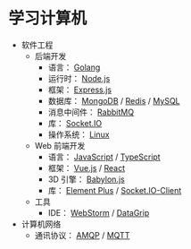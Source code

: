 # 学习计算机

- 软件工程
  - 后端开发
    - 语言： [Golang](software-engineering/backend-dev/Golang)
    - 运行时： [Node.js](software-engineering/backend-dev/Node.js)
    - 框架： [Express.js](software-engineering/backend-dev/Express.js)
    - 数据库： [MongoDB](software-engineering/backend-dev/MongoDB) / [Redis](software-engineering/backend-dev/Redis) / [MySQL](software-engineering/backend-dev/MySQL)
    - 消息中间件： [RabbitMQ](software-engineering/backend-dev/RabbitMQ)
    - 库： [Socket.IO](software-engineering/backend-dev/Socket.IO)
    - 操作系统： [Linux](software-engineering/backend-dev/Linux)
  - Web 前端开发
    - 语言： [JavaScript](software-engineering/web-frontend-dev/JavaScript) / [TypeScript](software-engineering/web-frontend-dev/TypeScript)
    - 框架： [Vue.js](software-engineering/web-frontend-dev/Vue.js) / [React](software-engineering/web-frontend-dev/React)
    - 3D 引擎： [Babylon.js](software-engineering/web-frontend-dev/Babylon.js)
    - 库： [Element Plus](software-engineering/web-frontend-dev/ElementPlus) / [Socket.IO-Client](software-engineering/web-frontend-dev/Socket.IO-Client)
  - 工具
    - IDE： [WebStorm](software-engineering/tools/WebStorm) / [DataGrip](software-engineering/tools/DataGrip)
- 计算机网络
  - 通讯协议： [AMQP](network/communication-protocol/AMQP) / [MQTT](network/communication-protocol/MQTT)

<!-- - 基础理论 -->
<!-- - 人工智能 -->
